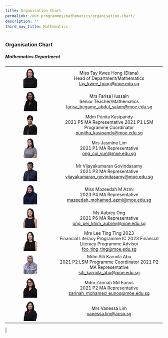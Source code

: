 ```yaml
---
title: Organisation Chart
permalink: /our-programmes/mathematics/organisation-chart/
description: ""
third_nav_title: Mathematics
---
```

### **Organisation Chart**

##### **Mathematics Department**

|  |  |
|:---:|:---:|
| <img src="/images/math1.jpg" style="width:30%"> | Miss Tay Kwee Hong (Diana) <br> Head of Department/Mathematics <br> [tay_kwee_hong@moe.edu.sg](mailto:tay_kwee_hong@moe.edu.sg) |
| <img src="/images/math2.jpg" style="width:30%"> |  Mrs Farisa Hussain <br> Senior Teacher/Mathematics <br>  [farisa_begame_abdul_salam@moe.edu.sg](mailto:farisa_begame_abdul_salam@moe.edu.sg) |
| <img src="/images/math4.jpg" style="width:30%"> |  Mdm Punita Kasipandy <br> 2021  P5 MA Representative  2021 P1 LSM Programme Coordinator <br> [punitha_kasipandy@moe.edu.sg](mailto:punitha_kasipandy@moe.edu.sg) |
| <img src="/images/math5.jpg" style="width:30%"> | Mrs Jasmine Lim <br> 2021 P1 MA Representative <br>     [ong_cui_yun@moe.edu.sg](mailto:ong_cui_yun@moe.edu.sg) |
| <img src="/images/math7.jpg" style="width:30%"> |  Mr Vijayakumaran Govindasamy <br> 2021 P3 MA Representative <br>    [vijayakumaran_govindasamy@moe.edu.sg](mailto:vijayakumaran_govindasamy@moe.edu.sg) |
| <img src="/images/math8.jpg" style="width:30%"> |  Miss Mazeedah M Azmi <br> 2023 P4 MA Representative <br>  [mazeedah_mohamed_azmi@moe.edu.sg](mailto:mazeedah_mohamed_azmi@moe.edu.sg)  |
| <img src="/images/math9.jpg" style="width:30%"> |  Ms  Aubrey Ong <br> 2021 P6 MA Representative <br> [ong_pei_khim_aubrey@moe.edu.sg](mailto:ong_pei_khim_aubrey@moe.edu.sg) |
| <img src="/images/math10.jpg" style="width:30%"> | Mrs Lee Ting Ting 2023 <br> Financial Literacy Programme IC  2023 Financial Literacy Programme Advisor <br> [foo_ting_ting@moe.edu.sg](mailto:foo_ting_ting@moe.edu.sg)  |
| <img src="/images/math11.jpg" style="width:30%"> | Mdm Siti Karmila Abu <br> 2021 P2 LSM Programme  Coordinator 2021 P2 MA Representative <br>  [siti_karmila_abu@moe.edu.sg](mailto:siti_karmila_abu@moe.edu.sg)   |
| <img src="/images/math12.jpg" style="width:30%"> |  Mdm Zarinah Md Eunos <br> 2021 P2 MA Representative <br> [zarinah_mohamed_eunos@moe.edu.sg](mailto:zarinah_mohamed_eunos@moe.edu.sg) |
| <img src="/images/math13.jpg" style="width:30%"> |   Mrs Vanessa Lim <br> [vanessa.lim@acsp.sg](mailto:vanessa.lim@acsp.sg) |
|